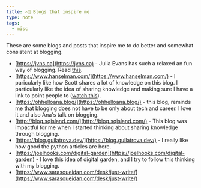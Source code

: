 ```yaml
---
title: ✍🏾 Blogs that inspire me
type: note
tags:
  - misc
---
```


These are some blogs and posts that inspire me to do better and somewhat consistent at blogging.

- [https://jvns.ca](https://jvns.ca) - Julia Evans has such a relaxed an fun way of blogging. Read [this](https://jvns.ca/blog/2017/03/20/blogging-principles/).
- [https://www.hanselman.com/](https://www.hanselman.com/) - I paricularly like how Scott shares a lot of knowledge on this blog. I particularly like the idea of sharing knowledge and making sure I have a link to point people to ([watch this](https://youtu.be/V4NJo2Mfvrc?t=2369)).
- [https://ohhelloana.blog/](https://ohhelloana.blog/) - this blog, reminds me that blogging does not have to be only about tech and career. I love it and also Ana's talk on blogging.
- [http://blog.sqisland.com/](http://blog.sqisland.com/) - This blog was impactful for me when I started thinking about sharing knowledge through blogging.
- [https://blog.guilatrova.dev/](https://blog.guilatrova.dev/) - I really like how good the python articles are here.
- [https://joelhooks.com/digital-garden](https://joelhooks.com/digital-garden) - I love this idea of digital garden, and I try to follow this thinking with my blogging.
- [https://www.sarasoueidan.com/desk/just-write/](https://www.sarasoueidan.com/desk/just-write/)
